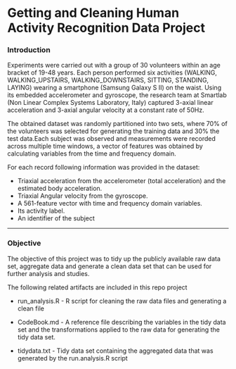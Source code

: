 Getting and Cleaning Human Activity Recognition Data Project
========================================================
### Introduction

Experiments were carried out with a group of 30 volunteers within an age bracket of 19-48 years. Each person performed six activities (WALKING, WALKING_UPSTAIRS, WALKING_DOWNSTAIRS, SITTING, STANDING, LAYING) wearing a smartphone (Samsung Galaxy S II) on the waist. Using its embedded accelerometer and gyroscope, the research team at Smartlab (Non Linear Complex Systems Laboratory, Italy) captured 3-axial linear acceleration and 3-axial angular velocity at a constant rate of 50Hz.

The obtained dataset was randomly partitioned into two sets, where 70% of the volunteers was selected for generating the training data and 30% the test data.Each subject was observed and measurements were recorded across multiple time windows, a vector of features was obtained by calculating variables from the time and frequency domain.

For each record following information was provided in the dataset:

* Triaxial acceleration from the accelerometer (total acceleration) and the estimated body acceleration.
* Triaxial Angular velocity from the gyroscope. 
* A 561-feature vector with time and frequency domain variables. 
* Its activity label. 
* An identifier of the subject

* * *

### Objective

The objective of this project was to tidy up the publicly available raw data set, aggregate data and generate a clean data set that can be used for further analysis and studies. 

The following related artifacts are included in this repo project

* run_analysis.R - R script for cleaning the raw data files and generating a clean file

* CodeBook.md -    A reference file describing the variables in the tidy data set and the transformations applied to the raw data for generating the tidy data set.

* tidydata.txt -   Tidy data set containing the aggregated data that was generated by the run.analysis.R script


